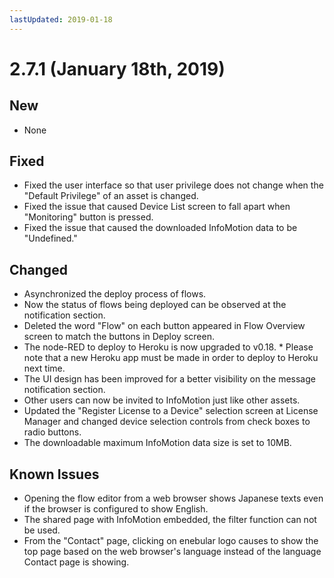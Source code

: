 ```yaml
---
lastUpdated: 2019-01-18
---
```


# 2.7.1 (January 18th, 2019)

## New

- None

## Fixed

- Fixed the user interface so that user privilege does not change when the "Default Privilege" of an asset is changed.
- Fixed the issue that caused Device List screen to fall apart when "Monitoring" button is pressed.
- Fixed the issue that caused the downloaded InfoMotion data to be "Undefined."

## Changed

- Asynchronized the deploy process of flows.
- Now the status of flows being deployed can be observed at the notification section.
- Deleted the word "Flow" on each button appeared in Flow Overview screen to match the buttons in Deploy screen.
- The node-RED to deploy to Heroku is now upgraded to v0.18. * Please note that a new Heroku app must be made in order to deploy to Heroku next time.
- The UI design has been improved for a better visibility on the message notification section.
- Other users can now be invited to InfoMotion just like other assets.
- Updated the "Register License to a Device" selection screen at License Manager and changed device selection controls from check boxes to radio buttons.
- The downloadable maximum InfoMotion data size is set to 10MB.

## Known Issues

- Opening the flow editor from a web browser shows Japanese texts even if the browser is configured to show English.
- The shared page with InfoMotion embedded, the filter function can not be used.
- From the "Contact" page, clicking on enebular logo causes to show the top page based on the web browser's language instead of the language Contact page is showing.
